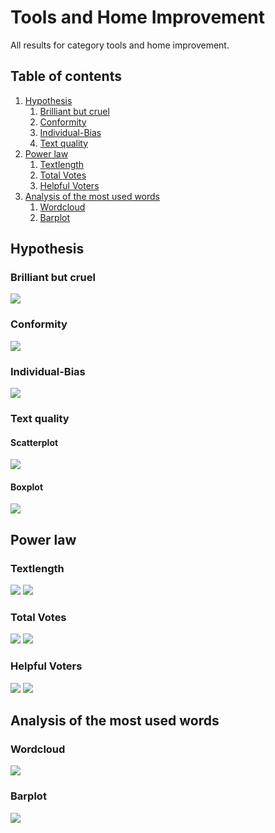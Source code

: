 # Tools and Home Improvement

All results for category tools and home improvement.

##  Table of contents

1. [Hypothesis](#hypothesis)
    1. [Brilliant but cruel](#brilliant-but-cruel)
    2. [Conformity](#conformity)
    3. [Individual-Bias](#individual-bias)
    4. [Text quality](#text-quality)
2. [Power law](#power-law)
    1. [Textlength](#textlength)
    2. [Total Votes](#total-votes)
    3. [Helpful Voters](#helpful-voters)
3. [Analysis of the most used words](#analysis-of-the-most-used-words)
    1. [Wordcloud](#wordcloud)    
    2. [Barplot](#barplot)

## Hypothesis

### Brilliant but cruel
![](./brilliantButCruelToolsAndHomeImprovement.gif)

### Conformity
![](./conformityToolsAndHomeImprovement.gif)

### Individual-Bias
![](./individualBiasToolsAndHomeImprovement.gif)

### Text quality

#### Scatterplot
![](./scatterPlotwordcountToolsAndHomeImprovement.gif)

#### Boxplot
![](./textQualityBoxplotToolsAndHomeImprovement.gif)


## Power law

### Textlength
![](./c_compareWordcountToOccurence_ToolsandHomeImprovement.gif)
![](./c_powerlawWordcount_ToolsandHomeImprovement.gif)

### Total Votes
![](./b_compareVotersToOccurence_ToolsandHomeImprovement.gif)
![](./b_powerlawVoters_ToolsandHomeImprovement.gif)

### Helpful Voters
![](./a_comparehelpfulVotersToOccurence_ToolsandHomeImprovement.gif)
![](./a_powerlawHelpfulVoters_ToolsandHomeImprovement.gif)

## Analysis of the most used words

### Wordcloud
![](./plotWordcloudEvaluationToolsandHomeImprovement.png)

### Barplot
![](./plotWordfrequencyEvaluationToolsandHomeImprovement.png)


